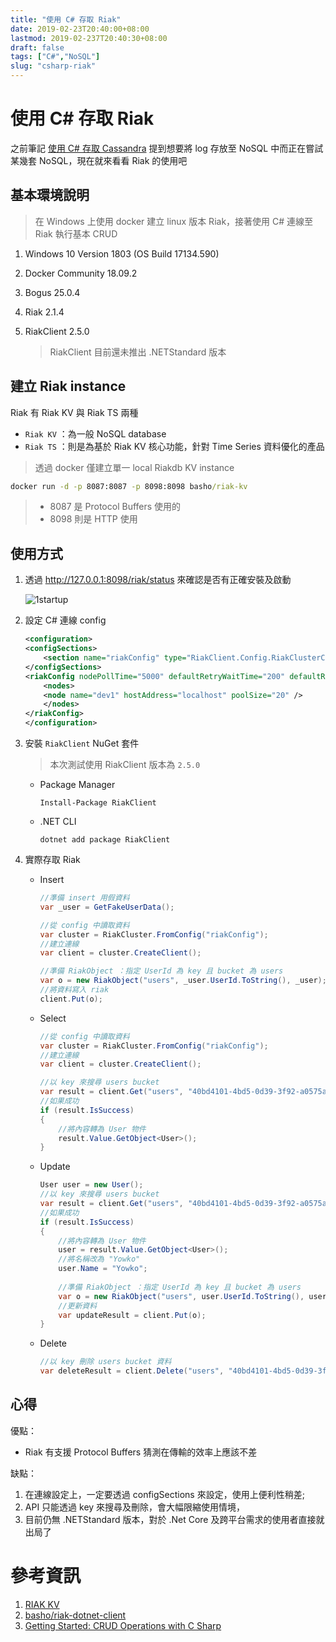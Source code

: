 ```yaml
---
title: "使用 C# 存取 Riak"
date: 2019-02-23T20:40:00+08:00
lastmod: 2019-02-237T20:40:30+08:00
draft: false
tags: ["C#","NoSQL"]
slug: "csharp-riak"
---
```

# 使用 C# 存取 Riak

之前筆記 [使用 C# 存取 Cassandra](https://blog.yokwo.com/csharp-cassandra) 提到想要將 log 存放至 NoSQL 中而正在嘗試某幾套 NoSQL，現在就來看看 Riak 的使用吧

## 基本環境說明

> 在 Windows 上使用 docker 建立 linux 版本 Riak，接著使用 C# 連線至 Riak 執行基本 CRUD

1. Windows 10 Version 1803 (OS Build 17134.590)
2. Docker Community 18.09.2
3. Bogus 25.0.4
4. Riak 2.1.4
5. RiakClient 2.5.0

    > RiakClient 目前還未推出 .NETStandard 版本

## 建立 Riak instance

Riak 有 Riak KV 與 Riak TS 兩種

- `Riak KV` ：為一般 NoSQL database
- `Riak TS` ：則是為基於 Riak KV 核心功能，針對 Time Series 資料優化的產品


> 透過 docker 僅建立單一 local Riakdb KV instance

```cmd
docker run -d -p 8087:8087 -p 8098:8098 basho/riak-kv
```

  >- 8087 是 Protocol Buffers 使用的
  >- 8098 則是 HTTP 使用

## 使用方式


1. 透過 http://127.0.0.1:8098/riak/status 來確認是否有正確安裝及啟動

    ![1startup](https://user-images.githubusercontent.com/3851540/53295022-ec8eaa80-382c-11e9-86fb-db8172834335.png)

2. 設定 C# 連線 config

    ```xml
    <configuration>
    <configSections>
        <section name="riakConfig" type="RiakClient.Config.RiakClusterConfiguration, RiakClient" />
    </configSections>
    <riakConfig nodePollTime="5000" defaultRetryWaitTime="200" defaultRetryCount="3">
        <nodes>
        <node name="dev1" hostAddress="localhost" poolSize="20" />
        </nodes>
    </riakConfig>
    </configuration>
    ```

2. 安裝 `RiakClient` NuGet 套件 
    > 本次測試使用 RiakClient  版本為 `2.5.0` 

    - Package Manager
    
        ```
        Install-Package RiakClient
        ```
    
    - .NET CLI

        ```
        dotnet add package RiakClient
        ```
5. 實際存取 Riak

    - Insert

        ```cs
        //準備 insert 用假資料
        var _user = GetFakeUserData();
        
        //從 config 中讀取資料
        var cluster = RiakCluster.FromConfig("riakConfig");
        //建立連線
        var client = cluster.CreateClient();
        
        //準備 RiakObject ：指定 UserId 為 key 且 bucket 為 users
        var o = new RiakObject("users", _user.UserId.ToString(), _user);
        //將資料寫入 riak
        client.Put(o);
        ```

    - Select

        ```cs
        //從 config 中讀取資料
        var cluster = RiakCluster.FromConfig("riakConfig");
        //建立連線
        var client = cluster.CreateClient();

        //以 key 來搜尋 users bucket 
        var result = client.Get("users", "40bd4101-4bd5-0d39-3f92-a0575a9670f0");
        //如果成功
        if (result.IsSuccess)
        {
            //將內容轉為 User 物件
            result.Value.GetObject<User>();
        }
        ```
    
    - Update
    
        ```cs
        User user = new User();
        //以 key 來搜尋 users bucket 
        var result = client.Get("users", "40bd4101-4bd5-0d39-3f92-a0575a9670f0");
        //如果成功
        if (result.IsSuccess)
        {
            //將內容轉為 User 物件
            user = result.Value.GetObject<User>();
            //將名稱改為 "Yowko"
            user.Name = "Yowko";
            
            //準備 RiakObject ：指定 UserId 為 key 且 bucket 為 users
            var o = new RiakObject("users", user.UserId.ToString(), user);
            //更新資料
            var updateResult = client.Put(o);
        }
        ```
    - Delete

        ```cs
        //以 key 刪除 users bucket 資料
        var deleteResult = client.Delete("users", "40bd4101-4bd5-0d39-3f92-a0575a9670f0");
        ```

## 心得
優點：

* Riak 有支援 Protocol Buffers 猜測在傳輸的效率上應該不差

缺點：

1. 在連線設定上，一定要透過 configSections 來設定，使用上便利性稍差;
2. API 只能透過 key 來搜尋及刪除，會大幅限縮使用情境，
3. 目前仍無 .NETStandard 版本，對於 .Net Core 及跨平台需求的使用者直接就出局了

# 參考資訊
1. [RIAK KV](http://basho.com/products/riak-kv)
2. [basho/riak-dotnet-client](https://github.com/basho/riak-dotnet-client)
3. [Getting Started: CRUD Operations with C Sharp](https://docs.basho.com/riak/kv/2.1.4/developing/getting-started/csharp/crud-operations/)